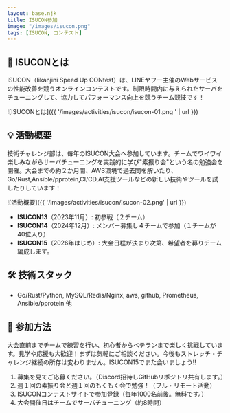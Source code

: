 ```yaml
---
layout: base.njk
title: ISUCON参加
image: "/images/isucon.png"
tags: [ISUCON, コンテスト]
---
```


## 🚀 ISUCONとは
ISUCON（Iikanjini Speed Up CONtest）は、LINEヤフー主催のWebサービスの性能改善を競うオンラインコンテストです。制限時間内に与えられたサーバをチューニングして、協力してパフォーマンス向上を競うチーム競技です！  

![ISUCONとは]({{ '/images/activities/isucon/isucon-01.png ' | url }})

## 💡 活動概要
技術チャレンジ部は、毎年のISUCON大会へ参加しています。チームでワイワイ楽しみながらサーバチューニングを実践的に学び"素振り会"という名の勉強会を開催。大会までの約２か月間、AWS環境で過去問を解いたり、Go/Rust,Ansible/pprotein,CI/CD,AI支援ツールなどの新しい技術やツールを試したりしています！

![活動概要]({{ '/images/activities/isucon/isucon-02.png' | url }})

- **ISUCON13**（2023年11月）: 初参戦（２チーム）
- **ISUCON14**（2024年12月）: メンバー募集し４チームで参加（１チームが40位入り）
- **ISUCON15**（2026年はじめ）: 大会日程が決まり次第、希望者を募りチーム編成します。  

## 🛠 技術スタック

- Go/Rust/Python, MySQL/Redis/Nginx, aws, github, Prometheus, Ansible/pprotein 他

## 👥 参加方法

大会直前までチームで練習を行い、初心者からベテランまで楽しく挑戦しています。見学や応援も大歓迎！まずは気軽にご相談ください。今後もストレッチ・チャレンジ継続の所存は変わりません。ISUCON15でまた会いましょう‼   

1. 募集を見てご応募ください。（Discord招待しGitHubリポジトリ共有します。）  
2. 週１回の素振り会と週１回のもくもく会で勉強！（フル・リモート活動）
3. ISUCONコンテストサイトで参加登録（毎年1000名前後。無料です。）  
4. 大会開催日はチームでサーバチューニング（約8時間）
